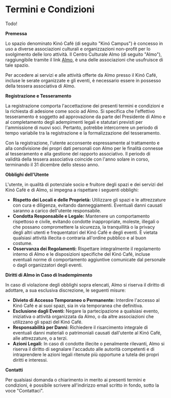 # Termini e Condizioni

Todo!

**Premessa**

Lo spazio denominato Kinó Café (di seguito "Kinó Campus") è concesso in uso a diverse associazioni culturali e organizzazioni non-profit per lo svolgimento delle loro attività. Il Centro Culturale Almo (di seguito "Almo"), raggiungibile tramite il link [Almo](https://www.instagram.com/centroculturalealmo/), è una delle associazioni che usufruisce di tale spazio.

Per accedere ai servizi e alle attività offerte da Almo presso il Kinó Café, incluse le serate organizzate e gli eventi, è necessario essere in possesso della tessera associativa di Almo.

**Registrazione e Tesseramento**

La registrazione comporta l'accettazione dei presenti termini e condizioni e la richiesta di adesione come socio ad Almo. Si specifica che l'effettivo tesseramento è soggetto ad approvazione da parte del Presidente di Almo e al completamento degli adempimenti legali e statutari previsti per l'ammissione di nuovi soci. Pertanto, potrebbe intercorrere un periodo di tempo variabile tra la registrazione e la formalizzazione del tesseramento.

Con la registrazione, l'utente acconsente espressamente al trattamento e alla condivisione dei propri dati personali con Almo per le finalità connesse al tesseramento e alla gestione del rapporto associativo. Il periodo di validità della tessera associativa coincide con l'anno solare in corso, terminando il 31 dicembre dello stesso anno.

**Obblighi dell'Utente**

L'utente, in qualità di potenziale socio e fruitore degli spazi e dei servizi del Kinó Café e di Almo, si impegna a rispettare i seguenti obblighi:

- **Rispetto dei Locali e delle Proprietà:** Utilizzare gli spazi e le attrezzature con cura e diligenza, evitando danneggiamenti. Eventuali danni causati saranno a carico dell'utente responsabile.
- **Condotta Responsabile e Legale:** Mantenere un comportamento rispettoso e civile, evitando condotte inappropriate, moleste, illegali o che possano compromettere la sicurezza, la tranquillità o la privacy degli altri utenti e frequentatori del Kinó Café e degli eventi. È vietata qualsiasi attività illecita o contraria all'ordine pubblico e al buon costume.
- **Osservanza dei Regolamenti:** Rispettare integralmente il regolamento interno di Almo e le disposizioni specifiche del Kinó Café, incluse eventuali norme di comportamento aggiuntive comunicate dal personale o dagli organizzatori degli eventi.

**Diritti di Almo in Caso di Inadempimento**

In caso di violazione degli obblighi sopra elencati, Almo si riserva il diritto di adottare, a sua esclusiva discrezione, le seguenti misure:

- **Divieto di Accesso Temporaneo o Permanente:** Interdire l'accesso al Kinó Café e ai suoi spazi, sia in via temporanea che definitiva.
- **Esclusione dagli Eventi:** Negare la partecipazione a qualsiasi evento, iniziativa o attività organizzata da Almo, o da altre associazioni che utilizzano gli spazi del Kinó Café.
- **Responsabilità per Danni:** Richiedere il risarcimento integrale di eventuali danni materiali o patrimoniali causati dall'utente al Kinó Café, alle attrezzature, o a terzi.
- **Azioni Legali:** In caso di condotte illecite o penalmente rilevanti, Almo si riserva il diritto di segnalare l'accaduto alle autorità competenti e di intraprendere le azioni legali ritenute più opportune a tutela dei propri diritti e interessi.

**Contatti**

Per qualsiasi domanda o chiarimento in merito ai presenti termini e condizioni, è possibile scrivere all'indirizzo email scritto in fondo, sotto la voce "Contattaci".
